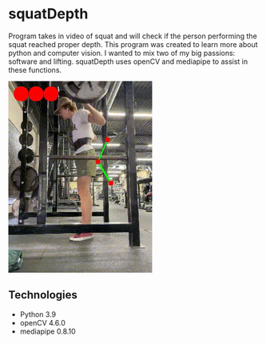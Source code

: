 # squatDepth
Program takes in video of squat and will check if the person performing the squat reached proper depth. This program was created to learn more about python and computer vision. I wanted to mix two of my big passions: software and lifting. squatDepth uses openCV and mediapipe to assist in these functions.


![alt text](demo.gif?raw=true "demo")

## Technologies

* Python 3.9
* openCV 4.6.0
* mediapipe 0.8.10

